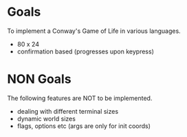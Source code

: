 
# Goals

To implement a Conway's Game of Life in various languages.

- 80 x 24
- confirmation based (progresses upon keypress)

# NON Goals

The following features are NOT to be implemented.

- dealing with different terminal sizes
- dynamic world sizes
- flags, options etc (args are only for init coords)
